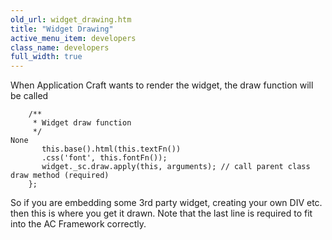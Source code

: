 ```yaml
---
old_url: widget_drawing.htm
title: "Widget Drawing"
active_menu_item: developers
class_name: developers
full_width: true
---
```



When Application Craft wants to render the widget, the draw function will be called

     
        /**
         * Widget draw function
         */
    None
           this.base().html(this.textFn())
           .css('font', this.fontFn());
           widget._sc.draw.apply(this, arguments); // call parent class draw method (required) 
        };
   

So if you are embedding some 3rd party widget, creating your own DIV etc. then this is where you get it drawn. Note that the last line is required to fit into the AC Framework correctly.

